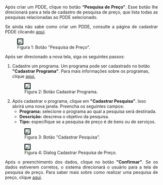 <p align="justify">
Após criar um PDDE, clique no botão <strong>“Pesquisa de Preço”</strong>. 
Esse botão lhe direcionará para a tela de cadastro de pesquisa de preço, que lista todas as pesquisas relacionadas ao PDDE selecionado.
</p>


<p align="justify">
Se ainda não sabe como criar um PDDE, consulte a página de cadastrar PDDE clicando
<a href="/2025-ManualSGSE/prestacao-contas/PDDE/criarPDDE/">aqui</a>.
</p>

<figure>
    <img src="../../../../img/pc/pdde/criar-pesquisa/BotaoPesquisa.png" style="border: 2px solid black;">
    <figcaption>Figura 1: Botão "Pesquisa de Preço".</figcaption>
</figure>


<p align="justify">
Após ser direcionado a nova tela, siga os seguintes passos:
</p>

<ol>
  <li>
    Cadastre um programa. Um programa pode ser cadastrado no botão <strong>"Cadastrar Programa"</strong>. Para mais informações sobre os programas, clique <a href="/2025-ManualSGSE/prestacao-contas/contas-bancarias/">aqui.</a>
    <figure>
      <img src="../../../../img/pc/pdde/criar-pesquisa/BotaoPrograma.png" style="border: 2px solid black;">
      <figcaption>Figura 2: Botão Cadastrar Programa.</figcaption>
    </figure>
  </li>
 <li>
  Após cadastrar o programa, clique em <strong>"Cadastrar Pesquisa"</strong>. Isso abrirá uma nova janela.
  Preencha os seguintes campos:
  <ul>
    <li><strong>Programa:</strong> selecione o programa ao qual a pesquisa será destinada.</li>
    <li><strong>Descrição:</strong> descreva o objetivo da pesquisa.</li>
    <li><strong>Tipo:</strong> especifique se a pesquisa de preço é de bens ou de serviços.</li>
  </ul> 
    <figure>
      <img src="../../../../img/pc/pdde/criar-pesquisa/BotaoAddPesquisa.png" style="border: 2px solid black;">
      <figcaption>Figura 3: Botão "Cadastrar Pesquisa".</figcaption>
    </figure>
    <figure>
      <img src="../../../../img/pc/pdde/criar-pesquisa/DadosPesquisa.png" style="border: 2px solid black;">
      <figcaption>Figura 4: Dialog Cadastrar Pesquisa de Preço.</figcaption>
    </figure>
  </li>
</ol>

<p align="justify">
Após o preenchimento dos dados, clique no botão <strong>"Confirmar"</strong>. 
Se os dados estiverem corretos, o sistema direcionará o usuário para a tela de pesquisa de preço. 
Para saber mais sobre como realizar uma pesquisa de preço, clique <a href="/2025-ManualSGSE/prestacao-contas/PDDE/pesquisa-preco/realizarPesquisa/">aqui</a>.
</p>

